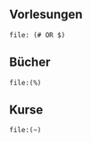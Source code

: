 ## Vorlesungen

```query
file: (# OR $)
```

## Bücher

```query
file:(%) 
```

## Kurse

```query
file:(~)
```